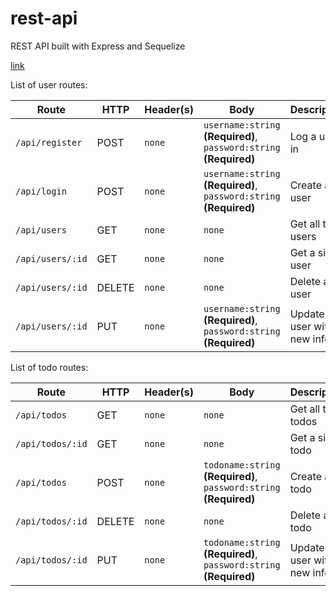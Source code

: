 # rest-api
REST API built with Express and Sequelize

[link](https://banana-pudding-65840.herokuapp.com/api)

List of user routes:

Route | HTTP | Header(s) | Body | Description
---|---|---|---|---
`/api/register` | POST | `none` | `username:string` __(Required)__,<br>`password:string` __(Required)__ | Log a user in
`/api/login` | POST | `none` | `username:string` __(Required)__,<br>`password:string` __(Required)__ | Create a user
`/api/users` | GET | `none` | `none` | Get all the users
`/api/users/:id` | GET | `none` | `none` | Get a single user
`/api/users/:id` | DELETE | `none` | `none` | Delete a user
`/api/users/:id` | PUT | `none` |`username:string` __(Required)__,<br>`password:string` __(Required)__ | Update a user with new info

List of todo routes:

Route | HTTP | Header(s) | Body | Description
---|---|---|---|---
`/api/todos` | GET | `none` | `none` | Get all the todos
`/api/todos/:id` | GET | `none` | `none` | Get a single todo
`/api/todos` | POST | `none` | `todoname:string` __(Required)__,<br>`password:string` __(Required)__ | Create a todo
`/api/todos/:id` | DELETE | `none` | `none` | Delete a todo
`/api/todos/:id` | PUT | `none` |`todoname:string` __(Required)__,<br>`password:string` __(Required)__ | Update a user with new info
